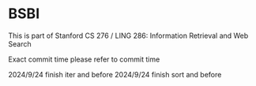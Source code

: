 # BSBI
This is part of Stanford CS 276 / LING 286: Information Retrieval and Web Search

Exact commit time please refer to commit time

2024/9/24 finish iter and before
2024/9/24 finish sort and before